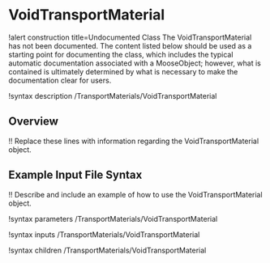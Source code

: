 # VoidTransportMaterial

!alert construction title=Undocumented Class
The VoidTransportMaterial has not been documented. The content listed below should be used as a starting point for
documenting the class, which includes the typical automatic documentation associated with a
MooseObject; however, what is contained is ultimately determined by what is necessary to make the
documentation clear for users.

!syntax description /TransportMaterials/VoidTransportMaterial

## Overview

!! Replace these lines with information regarding the VoidTransportMaterial object.

## Example Input File Syntax

!! Describe and include an example of how to use the VoidTransportMaterial object.

!syntax parameters /TransportMaterials/VoidTransportMaterial

!syntax inputs /TransportMaterials/VoidTransportMaterial

!syntax children /TransportMaterials/VoidTransportMaterial
